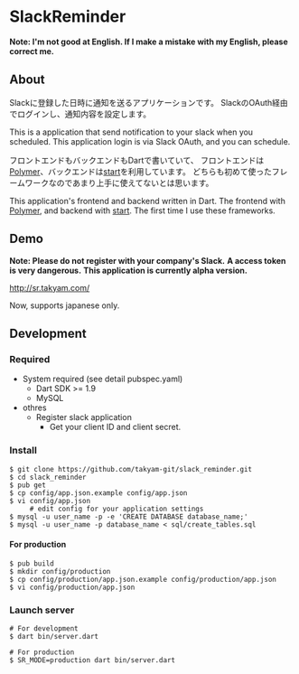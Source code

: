# SlackReminder

**Note: I'm not good at English. If I make a mistake with my English, please correct me.**

## About

Slackに登録した日時に通知を送るアプリケーションです。
SlackのOAuth経由でログインし、通知内容を設定します。

This is a application that send notification to your slack when you scheduled.
This application login is via Slack OAuth, and you can schedule.

フロントエンドもバックエンドもDartで書いていて、
フロントエンドは[Polymer](https://www.polymer-project.org/)、バックエンドは[start](https://pub.dartlang.org/packages/start)を利用しています。
どちらも初めて使ったフレームワークなのであまり上手に使えてないとは思います。

This application's frontend and backend written in Dart.
The frontend with [Polymer](https://www.polymer-project.org/), and backend with [start](https://pub.dartlang.org/packages/start).
The first time I use these frameworks.  

## Demo

**Note: Please do not register with your company's Slack.**
**A access token is very dangerous.**
**This application is currently alpha version.**

http://sr.takyam.com/

Now, supports japanese only.

## Development

### Required

* System required (see detail pubspec.yaml)
	* Dart SDK >= 1.9
	* MySQL
* othres
	* Register slack application
		* Get your client ID and client secret.

### Install

```
$ git clone https://github.com/takyam-git/slack_reminder.git
$ cd slack_reminder
$ pub get
$ cp config/app.json.example config/app.json
$ vi config/app.json
     # edit config for your application settings
$ mysql -u user_name -p -e 'CREATE DATABASE database_name;'
$ mysql -u user_name -p database_name < sql/create_tables.sql
```

#### For production

```
$ pub build
$ mkdir config/production
$ cp config/production/app.json.example config/production/app.json
$ vi config/production/app.json
```

### Launch server

```
# For development
$ dart bin/server.dart

# For production
$ SR_MODE=production dart bin/server.dart 
```

